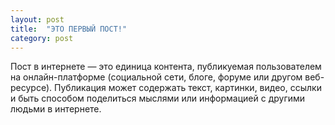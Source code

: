 ```yaml
---
layout: post
title:  "ЭТО ПЕРВЫЙ ПОСТ!"
category: post
---
```


Пост в интернете — это единица контента, публикуемая пользователем на онлайн-платформе (социальной сети, блоге, форуме или другом веб-ресурсе). Публикация может содержать текст, картинки, видео, ссылки и быть способом поделиться мыслями или информацией с другими людьми в интернете.